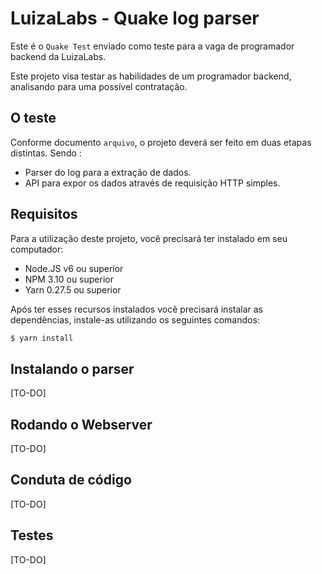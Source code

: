 LuizaLabs - Quake log parser
============================

Este é o `Quake Test` enviado como teste para a vaga de programador backend da LuizaLabs.

Este projeto visa testar as habilidades de um programador backend, analisando para uma possível contratação.


## O teste

Conforme documento `arquivo`, o projeto deverá ser feito em duas etapas distintas. Sendo :

- Parser do log para a extração de dados.
- API para expor os dados através de requisição HTTP simples.


## Requisitos

Para a utilização deste projeto, você precisará ter instalado em seu computador:

- Node.JS v6 ou superior
- NPM 3.10 ou superior
- Yarn 0.27.5 ou superior

Após ter esses recursos instalados você precisará instalar as dependências, instale-as utilizando os seguintes comandos:

```bash
$ yarn install
```


## Instalando o parser

[TO-DO]


## Rodando o Webserver

[TO-DO]


## Conduta de código

[TO-DO]


## Testes

[TO-DO]


